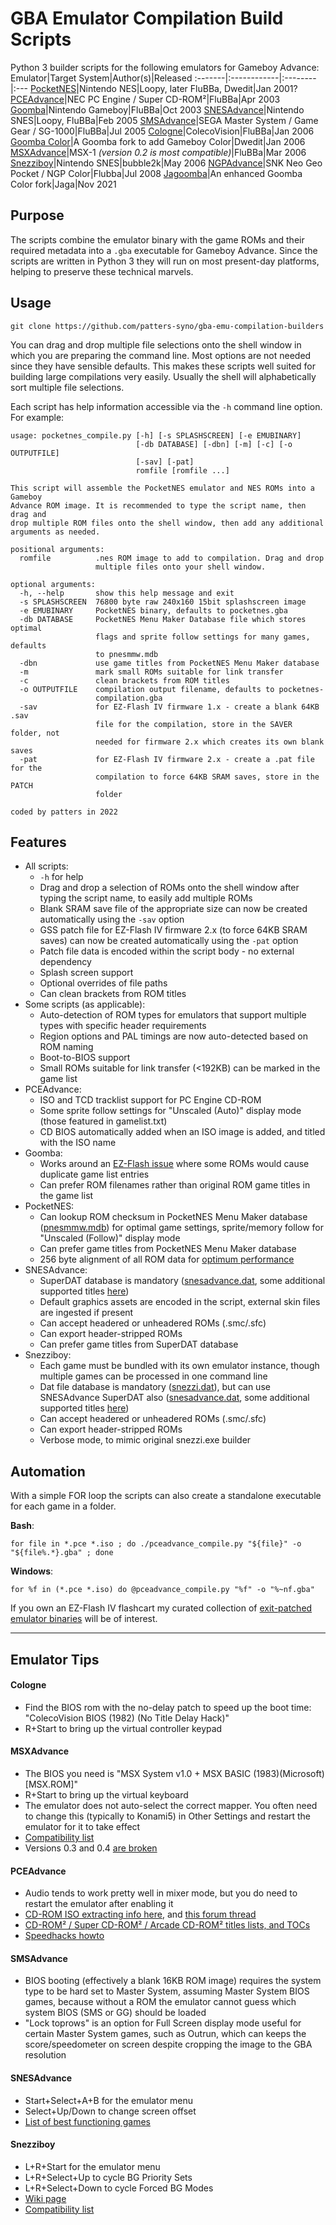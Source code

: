 # GBA Emulator Compilation Build Scripts

Python 3 builder scripts for the following emulators for Gameboy Advance:
Emulator|Target System|Author(s)|Released
:-------|:------------|:--------|:---
[PocketNES](https://github.com/Dwedit/PocketNES/releases)|Nintendo NES|Loopy, later FluBBa, Dwedit|Jan 2001?
[PCEAdvance](https://web.archive.org/web/20150430211123/http://www.ndsretro.com/gbadown.html)|NEC PC Engine / Super CD-ROM²|FluBBa|Apr 2003
[Goomba](http://goomba.webpersona.com)|Nintendo Gameboy|FluBBa|Oct 2003
[SNESAdvance](https://web.archive.org/web/20080208234615/http://www.snesadvance.org/index.html)|Nintendo SNES|Loopy, FluBBa|Feb 2005
[SMSAdvance](https://web.archive.org/web/20150430211123/http://www.ndsretro.com/gbadown.html)|SEGA Master System / Game Gear / SG-1000|FluBBa|Jul 2005
[Cologne](https://web.archive.org/web/20150430211123/http://www.ndsretro.com/gbadown.html)|ColecoVision|FluBBa|Jan 2006
[Goomba Color](https://www.dwedit.org/gba/goombacolor.php)|A Goomba fork to add Gameboy Color|Dwedit|Jan 2006
[MSXAdvance](https://web.archive.org/web/20150430211123/http://www.ndsretro.com/gbadown.html)|MSX-1 *(version 0.2 is most compatible)*|FluBBa|Mar 2006
[Snezziboy](https://sourceforge.net/projects/snezziboy/files/snezziboy%20%28binaries%2Bsource%29/v0.26/)|Nintendo SNES|bubble2k|May 2006
[NGPAdvance](https://web.archive.org/web/20150430211123/http://www.ndsretro.com/gbadown.html)|SNK Neo Geo Pocket / NGP Color|Flubba|Jul 2008
[Jagoomba](https://github.com/EvilJagaGenius/jagoombacolor/releases)|An enhanced Goomba Color fork|Jaga|Nov 2021


## Purpose
The scripts combine the emulator binary with the game ROMs and their required metadata into a ```.gba``` executable for Gameboy Advance. Since the scripts are written in Python 3 they will run on most present-day platforms, helping to preserve these technical marvels.

## Usage
```git clone https://github.com/patters-syno/gba-emu-compilation-builders```

You can drag and drop multiple file selections onto the shell window in which you are preparing the command line. Most options are not needed since they have sensible defaults. This makes these scripts well suited for building large compilations very easily. Usually the shell will alphabetically sort multiple file selections.

Each script has help information accessible via the ```-h``` command line option. For example:
```
usage: pocketnes_compile.py [-h] [-s SPLASHSCREEN] [-e EMUBINARY]
                            [-db DATABASE] [-dbn] [-m] [-c] [-o OUTPUTFILE]
                            [-sav] [-pat]
                            romfile [romfile ...]

This script will assemble the PocketNES emulator and NES ROMs into a Gameboy
Advance ROM image. It is recommended to type the script name, then drag and
drop multiple ROM files onto the shell window, then add any additional
arguments as needed.

positional arguments:
  romfile          .nes ROM image to add to compilation. Drag and drop
                   multiple files onto your shell window.

optional arguments:
  -h, --help       show this help message and exit
  -s SPLASHSCREEN  76800 byte raw 240x160 15bit splashscreen image
  -e EMUBINARY     PocketNES binary, defaults to pocketnes.gba
  -db DATABASE     PocketNES Menu Maker Database file which stores optimal
                   flags and sprite follow settings for many games, defaults
                   to pnesmmw.mdb
  -dbn             use game titles from PocketNES Menu Maker database
  -m               mark small ROMs suitable for link transfer
  -c               clean brackets from ROM titles
  -o OUTPUTFILE    compilation output filename, defaults to pocketnes-
                   compilation.gba
  -sav             for EZ-Flash IV firmware 1.x - create a blank 64KB .sav
                   file for the compilation, store in the SAVER folder, not
                   needed for firmware 2.x which creates its own blank saves
  -pat             for EZ-Flash IV firmware 2.x - create a .pat file for the
                   compilation to force 64KB SRAM saves, store in the PATCH
                   folder

coded by patters in 2022
```


## Features
- All scripts:
  - ```-h``` for help
  - Drag and drop a selection of ROMs onto the shell window after typing the script name, to easily add multiple ROMs
  - Blank SRAM save file of the appropriate size can now be created automatically using the ```-sav``` option
  - GSS patch file for EZ-Flash IV firmware 2.x (to force 64KB SRAM saves) can now be created automatically using the ```-pat``` option
  - Patch file data is encoded within the script body - no external dependency
  - Splash screen support
  - Optional overrides of file paths
  - Can clean brackets from ROM titles
- Some scripts (as applicable):
  - Auto-detection of ROM types for emulators that support multiple types with specific header requirements
  - Region options and PAL timings are now auto-detected based on ROM naming
  - Boot-to-BIOS support
  - Small ROMs suitable for link transfer (<192KB) can be marked in the game list
- PCEAdvance:
  - ISO and TCD tracklist support for PC Engine CD-ROM
  - Some sprite follow settings for "Unscaled (Auto)" display mode (those featured in gamelist.txt)
  - CD BIOS automatically added when an ISO image is added, and titled with the ISO name
- Goomba:
  - Works around an [EZ-Flash issue](https://www.dwedit.org/dwedit_board/viewtopic.php?id=643) where some ROMs would cause duplicate game list entries
  - Can prefer ROM filenames rather than original ROM game titles in the game list
- PocketNES:
  - Can lookup ROM checksum in PocketNES Menu Maker database ([pnesmmw.mdb](https://web.archive.org/web/20060208115559/http://www.pocketnes.org/tools/pnesmmw12a.zip)) for optimal game settings, sprite/memory follow for "Unscaled (Follow)" display mode 
  - Can prefer game titles from PocketNES Menu Maker database
  - 256 byte alignment of all ROM data for [optimum performance](https://github.com/Dwedit/PocketNES/issues/5#issuecomment-1107541215)
- SNESAdvance:
  - SuperDAT database is mandatory ([snesadvance.dat](https://web.archive.org/web/20080208234615/http://www.snesadvance.org/files/superdat20060124-mog123.zip), some additional supported titles [here](https://github.com/m45t3r/snes9x4d/blob/master/snesadvance.dat))
  - Default graphics assets are encoded in the script, external skin files are ingested if present
  - Can accept headered or unheadered ROMs (.smc/.sfc)
  - Can export header-stripped ROMs
  - Can prefer game titles from SuperDAT database
- Snezziboy:
  - Each game must be bundled with its own emulator instance, though multiple games can be processed in one command line
  - Dat file database is mandatory ([snezzi.dat](https://web.archive.org/web/20090430142302/wiki.pocketheaven.com/Snezzi_dat)), but can use SNESAdvance SuperDAT also ([snesadvance.dat](https://web.archive.org/web/20080208234615/http://www.snesadvance.org/files/superdat20060124-mog123.zip), some additional supported titles [here](https://github.com/m45t3r/snes9x4d/blob/master/snesadvance.dat))
  - Can accept headered or unheadered ROMs (.smc/.sfc)
  - Can export header-stripped ROMs
  - Verbose mode, to mimic original snezzi.exe builder


## Automation
With a simple FOR loop the scripts can also create a standalone executable for each game in a folder.

**Bash**:

```for file in *.pce *.iso ; do ./pceadvance_compile.py "${file}" -o "${file%.*}.gba" ; done```

**Windows**:

```for %f in (*.pce *.iso) do @pceadvance_compile.py "%f" -o "%~nf.gba"```

If you own an EZ-Flash IV flashcart my curated collection of [exit-patched emulator binaries](https://github.com/patters-syno/gba-ezflash-iv-emulators) will be of interest.

---
## Emulator Tips
#### Cologne
- Find the BIOS rom with the no-delay patch to speed up the boot time: "ColecoVision BIOS (1982) (No Title Delay Hack)"
- R+Start to bring up the virtual controller keypad
#### MSXAdvance
- The BIOS you need is "MSX System v1.0 + MSX BASIC (1983)(Microsoft)[MSX.ROM]"
- R+Start to bring up the virtual keyboard
- The emulator does not auto-select the correct mapper. You often need to change this (typically to Konami5) in Other Settings and restart the emulator for it to take effect
- [Compatibility list](https://web.archive.org/web/20070612060046/http://boards.pocketheaven.com/viewtopic.php?t=3768)
- Versions 0.3 and 0.4 [are broken](https://gbatemp.net/threads/msxadvance-compatibility-many-games-in-gamelist-txt-dont-work.609615/)
#### PCEAdvance
- Audio tends to work pretty well in mixer mode, but you do need to restart the emulator after enabling it
- [CD-ROM ISO extracting info here](https://github.com/patters-syno/pceadvance#pc-engine-cd-rom-support), and [this forum thread](https://gbatemp.net/threads/pceadvance-cd-rom-support-howto-required.610542/)
- [CD-ROM² / Super CD-ROM² / Arcade CD-ROM² titles lists, and TOCs](https://www.necstasy.net/)
- [Speedhacks howto](https://web.archive.org/web/20060508083011/http://boards.pocketheaven.com/viewtopic.php?t=27)
#### SMSAdvance
- BIOS booting (effectively a blank 16KB ROM image) requires the system type to be hard set to Master System, assuming Master System BIOS games, because without a ROM the emulator cannot guess which system BIOS (SMS or GG) should be loaded
- "Lock toprows" is an option for Full Screen display mode useful for certain Master System games, such as Outrun, which can keeps the score/speedometer on screen despite cropping the image to the GBA resolution
#### SNESAdvance
- Start+Select+A+B for the emulator menu
- Select+Up/Down to change screen offset
- [List of best functioning games](https://web.archive.org/web/20050305113636/http://ygodm.tonsite.biz/snesadv/snesadv_gamelist.html)
#### Snezziboy
- L+R+Start for the emulator menu
- L+R+Select+Up to cycle BG Priority Sets
- L+R+Select+Down to cycle Forced BG Modes
- [Wiki page](https://web.archive.org/web/20090503124323/http://wiki.pocketheaven.com/Snezziboy)
- [Compatibility list](https://web.archive.org/web/20090508192702/http://wiki.pocketheaven.com/Snezziboy_Compatibility_List)
